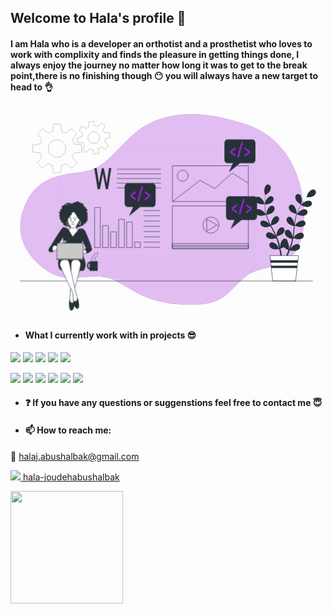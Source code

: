 ## Welcome to Hala's profile :purple_heart:
#### I am Hala who is a developer  an orthotist and  a prosthetist who loves to work with complixity and finds the pleasure in getting things done, I always enjoy the journey no matter how long it was to get to the break point,there is no finishing though :no_mouth: you will always have a new target to head to :ok_hand:

<svg class="animated" id="freepik_stories-low-code-development" xmlns="http://www.w3.org/2000/svg" viewBox="0 0 750 500" version="1.1" xmlns:xlink="http://www.w3.org/1999/xlink" xmlns:svgjs="http://svgjs.com/svgjs"><style>svg#freepik_stories-low-code-development:not(.animated) .animable {opacity: 0;}svg#freepik_stories-low-code-development.animated #freepik--Device--inject-11 {animation: 1s 1 forwards cubic-bezier(.36,-0.01,.5,1.38) slideLeft;animation-delay: 0s;}svg#freepik_stories-low-code-development.animated #freepik--code-3--inject-11 {animation: 1.5s Infinite  linear wind;animation-delay: 0s;}svg#freepik_stories-low-code-development.animated #freepik--code-2--inject-11 {animation: 1.5s Infinite  linear wind;animation-delay: 0s;}svg#freepik_stories-low-code-development.animated #freepik--code-1--inject-11 {animation: 1.5s Infinite  linear wind;animation-delay: 0s;}svg#freepik_stories-low-code-development.animated #freepik--Mug--inject-11 {animation: 1.5s Infinite  linear floating;animation-delay: 0s;}svg#freepik_stories-low-code-development.animated #freepik--Character--inject-11 {animation: 1.5s Infinite  linear floating;animation-delay: 0s;}            @keyframes slideLeft {                0% {                    opacity: 0;                    transform: translateX(-30px);                }                100% {                    opacity: 1;                    transform: translateX(0);                }            }                    @keyframes wind {                0% {                    transform: rotate( 0deg );                }                25% {                    transform: rotate( 1deg );                }                75% {                    transform: rotate( -1deg );                }            }                    @keyframes floating {                0% {                    opacity: 1;                    transform: translateY(0px);                }                50% {                    transform: translateY(-10px);                }                100% {                    opacity: 1;                    transform: translateY(0px);                }            }        </style><g id="freepik--background-simple--inject-11" class="animable" style="transform-origin: 361.476px 241.941px;"><path d="M699.46,265.47s10-178-141-227-227-13-275,33-64,76-119,82-106,16-132,83,7,120,57,153,108-2,154,19,75,56,169,60,97-23,145-65S690.46,405.47,699.46,265.47Z" style="fill: #9B20D4; transform-origin: 361.476px 241.941px;" id="el39zwd0gwzfd" class="animable"></path><g id="elgov2l2sri"><path d="M699.46,265.47s10-178-141-227-227-13-275,33-64,76-119,82-106,16-132,83,7,120,57,153,108-2,154,19,75,56,169,60,97-23,145-65S690.46,405.47,699.46,265.47Z" style="fill: rgb(255, 255, 255); opacity: 0.7; transform-origin: 361.476px 241.941px;" class="animable" id="elby3kbmrjf2e"></path></g></g><g id="freepik--Plant--inject-11" class="animable" style="transform-origin: 654.758px 297.306px;"><path d="M591,228.1c4.07,1.78,14,1.56,14,1.56s-2.14-6.52-2.33-6.92c-2.18-4.57-9.1-12.12-14.72-11.36a6.72,6.72,0,0,0-5.39,8.42C583.52,223.69,587.52,226.59,591,228.1Z" style="fill: rgb(38, 50, 56); transform-origin: 593.659px 220.498px;" id="elqvcuzk2i3p" class="animable"></path><path d="M594.43,257c4.22.61,13.11-2,13.82-2.17a119.48,119.48,0,0,0,5.39,14.92c1.22,2.83,2.54,5.64,3.9,8.44-.81-1.18-1.54-2.24-1.66-2.38-3.32-3.83-12-9.28-17.2-7.07a6.71,6.71,0,0,0-3,9.54c1.93,3.52,6.55,5.25,10.3,5.8s11.42-1.49,13.43-2.06c.53,1.07,1.05,2.14,1.59,3.21,2.58,5.13,5.17,10.23,7.55,15.31.85,1.8,1.61,3.59,2.38,5.38-.72-1.05-1.34-1.93-1.44-2.06-3.32-3.83-12-9.29-17.2-7.07a6.71,6.71,0,0,0-3,9.54c1.93,3.51,6.55,5.25,10.3,5.8s10.68-1.3,13.07-2c.73,1.86,1.47,3.72,2.1,5.55.4,1.27.87,2.46,1.2,3.75s.71,2.53,1,3.77c.59,2.43,1.2,4.93,1.71,7.3.37,1.66.68,3.24,1,4.83-.82-1.79-2.49-5.27-2.67-5.54-2.69-4.29-10.43-11-15.93-9.6a6.71,6.71,0,0,0-4.38,9c1.37,3.77,5.68,6.18,9.3,7.29,4,1.22,12.8.1,13.91,0,.52,2.63,1,5.2,1.44,7.64.94,5.36,1.66,10.17,2.2,14.24h3.72c-.65-4.21-1.5-9.23-2.62-14.86-.52-2.68-1.14-5.53-1.8-8.46a70.94,70.94,0,0,0,7.76-3.65c2.91,3.15,10.35,6.83,11.31,7.3-1,2.49-2,4.9-3,7.16-2.06,4.74-4,8.94-5.74,12.51h4c1.49-3.29,3.12-7,4.82-11.2,1-2.52,2.1-5.24,3.16-8,1.07.22,9.8,2,13.87,1.07,3.69-.83,8.17-2.92,9.82-6.57a6.71,6.71,0,0,0-3.71-9.28c-5.38-1.81-13.59,4.3-16.6,8.38-.17.24-1.81,3.07-2.81,4.87.43-1.15.86-2.26,1.28-3.45.86-2.34,1.65-4.7,2.5-7.23.38-1.24.75-2.5,1.13-3.76s.67-2.61,1-3.93c.73-3.07,1.32-6.22,1.85-9.41,2,.75,9.37,3.3,13.16,3s8.52-1.65,10.7-5a6.72,6.72,0,0,0-2.25-9.74c-5.05-2.6-14.09,2.2-17.68,5.77-.23.23-2.51,3.08-3.74,4.67.3-1.91.61-3.83.85-5.78.7-5.62,1.23-11.34,1.79-17,.17-1.75.36-3.49.54-5.23.73.28,9.36,3.49,13.61,3.19,3.78-.26,8.51-1.65,10.7-5a6.71,6.71,0,0,0-2.26-9.73c-5-2.6-14.08,2.19-17.67,5.77-.27.27-3.56,4.38-4.35,5.47.41-3.84.85-7.65,1.43-11.4a119.84,119.84,0,0,1,3.27-15c.34.13,9.34,3.53,13.69,3.22,3.78-.26,8.51-1.65,10.7-5a6.71,6.71,0,0,0-2.26-9.73c-5-2.6-14.08,2.19-17.67,5.77-.29.28-3.82,4.7-4.4,5.55.08-.28.13-.59.22-.87a86.56,86.56,0,0,1,5.94-14.18c1.29-2.53,2.67-4.87,4.05-7.12,1.62.81,9,4.4,13,4.56,3.78.15,8.64-.71,11.18-3.8a6.72,6.72,0,0,0-1.17-9.93c-4.73-3.14-14.25.63-18.21,3.79-.21.17-2.21,2.16-3.65,3.63.65-1,1.29-2,1.93-3,2.37-3.58,4.76-6.71,6.91-9.46,1.23-1.55,2.37-2.94,3.46-4.22,2,0,10-.28,13.53-1.93s7.34-4.61,8.17-8.52a6.71,6.71,0,0,0-5.61-8.27c-5.65-.61-12.35,7.12-14.41,11.75-.18.4-2.25,7-2.14,7h.12c-1.07,1.21-2.2,2.52-3.41,4-2.21,2.71-4.68,5.8-7.14,9.33A120.11,120.11,0,0,0,687.1,238a88,88,0,0,0-6.32,14.23c0,.06,0,.12,0,.18,0-1.66,0-6.31-.09-6.67-.65-5-4.86-14.35-10.44-15.38a6.71,6.71,0,0,0-7.75,6.31c-.33,4,2.57,8,5.39,10.51,3.18,2.85,12,5.6,12.73,5.82a117.67,117.67,0,0,0-3.74,15.42c-.54,3-1,6.11-1.4,9.2,0-1.44,0-2.73-.08-2.91-.65-5-4.86-14.35-10.44-15.38a6.71,6.71,0,0,0-7.75,6.31c-.33,4,2.57,8,5.39,10.51s10.35,5.06,12.34,5.7c-.14,1.18-.3,2.37-.44,3.55-.68,5.7-1.34,11.39-2.15,16.94-.29,2-.64,3.88-1,5.8,0-1.28,0-2.35-.07-2.51-.65-5-4.86-14.36-10.44-15.39a6.72,6.72,0,0,0-7.75,6.32c-.32,4,2.57,8,5.4,10.51s9.62,4.81,12,5.57c-.41,2-.83,3.92-1.32,5.8-.36,1.27-.62,2.52-1.06,3.78s-.8,2.5-1.2,3.73c-.85,2.35-1.72,4.77-2.61,7-.6,1.58-1.21,3.07-1.82,4.58.31-2,.83-5.77.84-6.1a26,26,0,0,0-3.5-12.68,7.41,7.41,0,0,0-.09-1.49,6.72,6.72,0,0,0-8.21-5.7c-5.49,1.46-9,11.09-9.22,16.15,0,.3.17,3.56.33,5.61-.27-1.19-.53-2.35-.83-3.58-.57-2.42-1.22-4.83-1.9-7.42q-.57-1.84-1.14-3.75c-.35-1.26-.88-2.55-1.32-3.83-1.09-3-2.33-5.92-3.65-8.87,2.12-.51,9.63-2.42,12.65-4.74s6.19-6.07,6.16-10.08a6.71,6.71,0,0,0-7.25-6.87c-5.64.61-10.54,9.6-11.57,14.56-.06.31-.39,3.95-.54,6-.8-1.77-1.6-3.53-2.48-5.29-2.52-5.08-5.23-10.14-7.91-15.2-.82-1.55-1.62-3.11-2.43-4.66.76-.17,9.74-2.26,13.12-4.85,3-2.3,6.18-6.07,6.16-10.08a6.71,6.71,0,0,0-7.26-6.87c-5.64.61-10.54,9.6-11.56,14.56-.08.37-.55,5.62-.61,7-1.77-3.42-3.51-6.85-5.09-10.3a118.9,118.9,0,0,1-5.54-14.3c.35-.08,9.73-2.21,13.19-4.87,3-2.3,6.19-6.07,6.16-10.08a6.7,6.7,0,0,0-7.25-6.87c-5.64.61-10.54,9.6-11.56,14.56-.08.39-.59,6-.61,7.06-.08-.28-.21-.57-.29-.85a86.2,86.2,0,0,1-2.87-15.11c-.32-2.81-.46-5.53-.54-8.17,1.78-.21,9.94-1.3,13.32-3.35s6.82-5.35,7.23-9.34a6.72,6.72,0,0,0-6.45-7.63c-5.68,0-11.53,8.39-13.1,13.21-.08.26-.65,3-1,5,0-1.2-.06-2.43,0-3.57,0-4.29.28-8.22.55-11.7.16-2,.36-3.76.55-5.43,1.65-1.13,8.21-5.76,10.23-9.07s3.58-7.9,2.11-11.62a6.72,6.72,0,0,0-9.25-3.8c-5,2.6-6.36,12.75-5.53,17.75.07.43,2,7.06,2.06,7l.1-.07c-.22,1.6-.44,3.32-.64,5.2-.35,3.48-.7,7.42-.8,11.73a116.26,116.26,0,0,0,.33,13.91A87.4,87.4,0,0,0,608,254c0,.06,0,.12,0,.18-.89-1.41-3.52-5.24-3.75-5.52-3.32-3.83-12-9.29-17.2-7.07a6.72,6.72,0,0,0-3,9.54C586.06,254.68,590.68,256.41,594.43,257Z" style="fill: rgb(38, 50, 56); transform-origin: 655.156px 270.406px;" id="elqgwz72gb69f" class="animable"></path><path d="M691.74,230.29c.09.06,1.82-6.62,1.88-7,.69-5-.91-15.13-6-17.6a6.71,6.71,0,0,0-9.13,4.05c-1.37,3.77.36,8.38,2.42,11.56C683.31,225,691.74,230.29,691.74,230.29Z" style="fill: rgb(38, 50, 56); transform-origin: 685.886px 217.696px;" id="els75gmv8ik5a" class="animable"></path><polygon points="678.84 412.16 624.39 412.16 617.59 351.69 685.65 351.69 678.84 412.16" style="fill: rgb(255, 255, 255); stroke: rgb(38, 50, 56); stroke-linecap: round; stroke-linejoin: round; transform-origin: 651.62px 381.925px;" id="elj24lx7zaucq" class="animable"></polygon><polygon points="618.84 362.76 619.5 368.62 683.74 368.62 684.4 362.76 618.84 362.76" style="fill: rgb(38, 50, 56); transform-origin: 651.62px 365.69px;" id="el9tle9mhurc7" class="animable"></polygon><polygon points="682.29 381.51 682.95 375.65 620.29 375.65 620.95 381.51 682.29 381.51" style="fill: rgb(38, 50, 56); transform-origin: 651.62px 378.58px;" id="el0n026e4l2v1" class="animable"></polygon></g><g id="freepik--Gears--inject-11" class="animable" style="transform-origin: 145.26px 93.065px;"><g id="eluzb5ehtj1si"><g style="opacity: 0.3; transform-origin: 145.26px 93.065px;" class="animable" id="eluawwawknf39"><path d="M168.89,105.48V88l-17.45-1.94a41.48,41.48,0,0,0-4.27-10.4l11-13.77L145.83,49.56l-13.71,11a41.85,41.85,0,0,0-10.37-4.35l-1.94-17.52H102.34L100.4,56.1A41.88,41.88,0,0,0,90,60.38l-13.77-11L63.88,61.71l11,13.72a41.23,41.23,0,0,0-4.34,10.36L53,87.74v17.47l17.45,1.94a41.41,41.41,0,0,0,4.27,10.39l-11,13.78L76,143.67l13.71-11A41.83,41.83,0,0,0,100.12,137l1.94,17.52h17.47l1.94-17.44a41.51,41.51,0,0,0,10.4-4.28l13.77,11L158,131.51,147,117.8a41.45,41.45,0,0,0,4.34-10.37Zm-57.95,12a20.85,20.85,0,1,1,20.84-20.85A20.85,20.85,0,0,1,110.94,117.46Z" style="fill: none; stroke: rgb(0, 0, 0); stroke-miterlimit: 10; transform-origin: 110.945px 96.605px;" id="elpm6z304lqx8" class="animable"></path><path d="M237.52,70.42l-1.93-11.56-11.77.65a27.89,27.89,0,0,0-4-6.41l5.77-10.34L216.06,36l-7.86,8.78A27.93,27.93,0,0,0,200.85,43l-3.23-11.39-11.56,1.94.65,11.76a27.89,27.89,0,0,0-6.41,4L170,43.54l-6.81,9.54L171.93,61a27.86,27.86,0,0,0-1.72,7.34l-11.39,3.23,1.94,11.56,11.76-.64a27.83,27.83,0,0,0,4,6.4l-5.76,10.34,9.54,6.81,7.87-8.78a28.27,28.27,0,0,0,7.34,1.73l3.23,11.38,11.56-1.93-.64-11.77a27.83,27.83,0,0,0,6.4-4l10.34,5.77,6.81-9.55L224.41,81a28.37,28.37,0,0,0,1.73-7.34Zm-37,14.35A14,14,0,1,1,212,68.66,14,14,0,0,1,200.48,84.77Z" style="fill: none; stroke: rgb(0, 0, 0); stroke-miterlimit: 10; transform-origin: 198.17px 70.99px;" id="elbtzu4z9oe8b" class="animable"></path></g></g></g><g id="freepik--Device--inject-11" class="animable animator-active" style="transform-origin: 381.88px 246.455px;"><path d="M155.51,80.75H610.18A10.46,10.46,0,0,1,620.63,91.2V389.44a0,0,0,0,1,0,0H145a0,0,0,0,1,0,0V91.2A10.46,10.46,0,0,1,155.51,80.75Z" style="fill: #9B20D4; stroke: rgb(38, 50, 56); stroke-linecap: round; stroke-linejoin: round; transform-origin: 382.815px 235.095px;" id="el06o8by4co5rr" class="animable"></path><rect x="220.51" y="374.58" width="326.85" height="16.1" style="fill: rgb(38, 50, 56); stroke: rgb(38, 50, 56); stroke-linecap: round; stroke-linejoin: round; transform-origin: 383.935px 382.63px;" id="elp2a9vkgfs1j" class="animable"></rect><rect x="220.51" y="382.33" width="326.85" height="8.35" style="fill: rgb(255, 255, 255); stroke: rgb(38, 50, 56); stroke-linecap: round; stroke-linejoin: round; transform-origin: 383.935px 386.505px;" id="elu9prqvxn4t8" class="animable"></rect><path d="M106.59,400.23s5.37,6.56,21.47,11.93H639.8s11.93-3,17.3-11.34Z" style="fill: rgb(38, 50, 56); stroke: rgb(38, 50, 56); stroke-linecap: round; stroke-linejoin: round; transform-origin: 381.845px 406.195px;" id="elwb9199sanc" class="animable"></path><rect x="105.5" y="388.48" width="552.76" height="12.54" rx="1.89" style="fill: #9B20D4; stroke: rgb(38, 50, 56); stroke-linecap: round; stroke-linejoin: round; transform-origin: 381.88px 394.75px;" id="eldurhpwigqlu" class="animable"></rect><circle cx="382.74" cy="90.08" r="4.17" style="fill: rgb(38, 50, 56); transform-origin: 382.74px 90.08px;" id="el7f9ptdx0649" class="animable"></circle><rect x="164.34" y="104.86" width="437" height="246.96" style="fill: rgb(255, 255, 255); stroke: rgb(38, 50, 56); stroke-linecap: round; stroke-linejoin: round; transform-origin: 382.84px 228.34px;" id="el9krfyob1bue" class="animable"></rect><rect x="164.34" y="104.86" width="437" height="14.95" style="fill: rgb(201, 201, 201); stroke: rgb(38, 50, 56); stroke-linecap: round; stroke-linejoin: round; transform-origin: 382.84px 112.335px;" id="elsgac6b9yk6e" class="animable"></rect></g><g id="freepik--Table--inject-11" class="animable" style="transform-origin: 371.27px 412.16px;"><line x1="23.22" y1="412.16" x2="719.32" y2="412.16" style="fill: none; stroke: rgb(38, 50, 56); stroke-linecap: round; stroke-linejoin: round; transform-origin: 371.27px 412.16px;" id="elin1kahyybyb" class="animable"></line></g><g id="freepik--Video--inject-11" class="animable" style="transform-origin: 476.105px 284.23px;"><rect x="385.86" y="233.24" width="180.49" height="101.98" style="fill: none; stroke: rgb(38, 50, 56); stroke-linecap: round; stroke-linejoin: round; transform-origin: 476.105px 284.23px;" id="eltzewbxuq0f" class="animable"></rect><rect x="385.86" y="322.96" width="180.49" height="12.26" style="fill: none; stroke: rgb(38, 50, 56); stroke-linecap: round; stroke-linejoin: round; transform-origin: 476.105px 329.09px;" id="elaukxy31792" class="animable"></rect><rect x="385.86" y="327.45" width="180.49" height="3.28" style="fill: none; stroke: rgb(38, 50, 56); stroke-linecap: round; stroke-linejoin: round; transform-origin: 476.105px 329.09px;" id="elmrqd9rw30r" class="animable"></rect><circle cx="477.07" cy="278.97" r="19.08" style="fill: none; stroke: rgb(38, 50, 56); stroke-linecap: round; stroke-linejoin: round; transform-origin: 477.07px 278.97px;" id="el8sm8rulavnq" class="animable"></circle><polygon points="491.73 279.05 467.18 264.88 467.18 293.23 491.73 279.05" style="fill: none; stroke: rgb(38, 50, 56); stroke-linecap: round; stroke-linejoin: round; transform-origin: 479.455px 279.055px;" id="elin7qk09susl" class="animable"></polygon></g><g id="freepik--Picture--inject-11" class="animable" style="transform-origin: 476.175px 180.34px;"><rect x="386.16" y="137.74" width="180.03" height="85.2" style="fill: none; stroke: rgb(38, 50, 56); stroke-linecap: round; stroke-linejoin: round; transform-origin: 476.175px 180.34px;" id="el928d9bixyl" class="animable"></rect><polyline points="386.16 222.94 451.14 172.27 486.31 191.94 528.04 154.98 566.19 179.42" style="fill: none; stroke: rgb(38, 50, 56); stroke-linecap: round; stroke-linejoin: round; transform-origin: 476.175px 188.96px;" id="elkr0esnqog4p" class="animable"></polyline><circle cx="410.01" cy="161.54" r="13.11" style="fill: none; stroke: rgb(38, 50, 56); stroke-linecap: round; stroke-linejoin: round; transform-origin: 410.01px 161.54px;" id="el9jex3a972b" class="animable"></circle></g><g id="freepik--Chart--inject-11" class="animable" style="transform-origin: 277.97px 284.935px;"><rect x="200.77" y="237.24" width="13.11" height="95.38" style="fill: none; stroke: rgb(38, 50, 56); stroke-linecap: round; stroke-linejoin: round; transform-origin: 207.325px 284.93px;" id="eltsad72qhoom" class="animable"></rect><rect x="219.85" y="280.17" width="13.11" height="52.46" style="fill: none; stroke: rgb(38, 50, 56); stroke-linecap: round; stroke-linejoin: round; transform-origin: 226.405px 306.4px;" id="elflggwb8bkh" class="animable"></rect><rect x="238.92" y="295.07" width="13.11" height="37.56" style="fill: none; stroke: rgb(38, 50, 56); stroke-linecap: round; stroke-linejoin: round; transform-origin: 245.475px 313.85px;" id="elkz5c1wfvegs" class="animable"></rect><rect x="258" y="265.26" width="13.11" height="67.36" style="fill: none; stroke: rgb(38, 50, 56); stroke-linecap: round; stroke-linejoin: round; transform-origin: 264.555px 298.94px;" id="elrl7vnzfl4pr" class="animable"></rect><rect x="277.07" y="271.82" width="13.11" height="60.8" style="fill: none; stroke: rgb(38, 50, 56); stroke-linecap: round; stroke-linejoin: round; transform-origin: 283.625px 302.22px;" id="el2kkek5w2uqg" class="animable"></rect><rect x="296.15" y="319.51" width="13.11" height="13.11" style="fill: none; stroke: rgb(38, 50, 56); stroke-linecap: round; stroke-linejoin: round; transform-origin: 302.705px 326.065px;" id="elif26haoihmf" class="animable"></rect><line x1="317.61" y1="244.4" x2="355.17" y2="244.4" style="fill: none; stroke: rgb(38, 50, 56); stroke-linecap: round; stroke-linejoin: round; transform-origin: 336.39px 244.4px;" id="elqxcsrsbct1" class="animable"></line><line x1="317.61" y1="256.92" x2="355.17" y2="256.92" style="fill: none; stroke: rgb(38, 50, 56); stroke-linecap: round; stroke-linejoin: round; transform-origin: 336.39px 256.92px;" id="ely0psrgk931n" class="animable"></line><line x1="317.61" y1="269.43" x2="355.17" y2="269.43" style="fill: none; stroke: rgb(38, 50, 56); stroke-linecap: round; stroke-linejoin: round; transform-origin: 336.39px 269.43px;" id="el8tznawp4n29" class="animable"></line><line x1="317.61" y1="281.95" x2="355.17" y2="281.95" style="fill: none; stroke: rgb(38, 50, 56); stroke-linecap: round; stroke-linejoin: round; transform-origin: 336.39px 281.95px;" id="elkoxqrnbz64m" class="animable"></line><line x1="317.61" y1="294.47" x2="355.17" y2="294.47" style="fill: none; stroke: rgb(38, 50, 56); stroke-linecap: round; stroke-linejoin: round; transform-origin: 336.39px 294.47px;" id="elkebqmsb4org" class="animable"></line><line x1="317.61" y1="306.99" x2="355.17" y2="306.99" style="fill: none; stroke: rgb(38, 50, 56); stroke-linecap: round; stroke-linejoin: round; transform-origin: 336.39px 306.99px;" id="elti2tu3e76v" class="animable"></line><line x1="317.61" y1="319.51" x2="355.17" y2="319.51" style="fill: none; stroke: rgb(38, 50, 56); stroke-linecap: round; stroke-linejoin: round; transform-origin: 336.39px 319.51px;" id="eln3coe1boqb" class="animable"></line><line x1="317.61" y1="332.03" x2="355.17" y2="332.03" style="fill: none; stroke: rgb(38, 50, 56); stroke-linecap: round; stroke-linejoin: round; transform-origin: 336.39px 332.03px;" id="elbe7stwzu5fi" class="animable"></line></g><g id="freepik--Text--inject-11" class="animable" style="transform-origin: 278.575px 168.575px;"><path d="M207.51,193.68l-8.18-50.21h5.82l5.4,36.08,6.75-35.89h5l6.82,36.08,5.27-36.27h5.7L232,193.68h-5.08l-7-37.19-7.07,37.19Z" style="fill: rgb(38, 50, 56); transform-origin: 219.71px 168.575px;" id="elm7mub5mudck" class="animable"></path><line x1="253.82" y1="146.08" x2="357.82" y2="146.08" style="fill: none; stroke: rgb(38, 50, 56); stroke-linecap: round; stroke-linejoin: round; transform-origin: 305.82px 146.08px;" id="elmmv673b1q3" class="animable"></line><line x1="253.82" y1="157.11" x2="357.82" y2="157.11" style="fill: none; stroke: rgb(38, 50, 56); stroke-linecap: round; stroke-linejoin: round; transform-origin: 305.82px 157.11px;" id="elox857kzs7g" class="animable"></line><line x1="253.82" y1="168.14" x2="357.82" y2="168.14" style="fill: none; stroke: rgb(38, 50, 56); stroke-linecap: round; stroke-linejoin: round; transform-origin: 305.82px 168.14px;" id="elqu9nyiom7zl" class="animable"></line><line x1="253.82" y1="179.17" x2="357.82" y2="179.17" style="fill: none; stroke: rgb(38, 50, 56); stroke-linecap: round; stroke-linejoin: round; transform-origin: 305.82px 179.17px;" id="eltxkq3e65mgn" class="animable"></line><line x1="253.82" y1="190.2" x2="357.82" y2="190.2" style="fill: none; stroke: rgb(38, 50, 56); stroke-linecap: round; stroke-linejoin: round; transform-origin: 305.82px 190.2px;" id="eliu36d9c2k0i" class="animable"></line></g><g id="freepik--code-3--inject-11" class="animable" style="transform-origin: 550.095px 249.16px;"><path d="M580.32,211H519.88c-3.38,0-6.15,3.4-6.15,7.56V258.9c0,4.15,2.77,7.55,6.15,7.55h14.48l-9.47,20.87,25.25-20.87h30.18c3.38,0,6.14-3.4,6.14-7.55V218.57C586.46,214.41,583.7,211,580.32,211Z" style="fill: rgb(38, 50, 56); stroke: rgb(38, 50, 56); stroke-linecap: round; stroke-linejoin: round; transform-origin: 550.095px 249.16px;" id="elgqkhf6yqi98" class="animable"></path><path d="M539.62,251.52l-12.71-9v-4.76l12.71-9.07v4.81l-9.11,6.62,9.11,6.62Z" style="fill: #9B20D4; transform-origin: 533.265px 240.105px;" id="el2a1g3ijsgc" class="animable"></path><path d="M543.49,253.12l9.69-36h4.13l-9.73,36Z" style="fill: #9B20D4; transform-origin: 550.4px 235.12px;" id="elqc4bgs2zy2f" class="animable"></path><path d="M561.18,251.52v-4.76l9.16-6.66-9.16-6.58v-4.81l12.76,9v4.76Z" style="fill: #9B20D4; transform-origin: 567.56px 240.115px;" id="elc423soxgrnm" class="animable"></path></g><g id="freepik--code-2--inject-11" class="animable" style="transform-origin: 546.215px 114px;"><path d="M576.38,75.85H516c-3.38,0-6.15,3.4-6.15,7.55v40.33c0,4.16,2.77,7.56,6.15,7.56h14.47L521,152.15l25.26-20.86h30.17c3.38,0,6.15-3.4,6.15-7.56V83.4C582.53,79.25,579.76,75.85,576.38,75.85Z" style="fill: rgb(38, 50, 56); stroke: rgb(38, 50, 56); stroke-linecap: round; stroke-linejoin: round; transform-origin: 546.215px 114px;" id="elxnq4tdfoqsp" class="animable"></path><path d="M535.69,116.35l-12.72-9v-4.75l12.72-9.07v4.8L526.58,105l9.11,6.63Z" style="fill: #9B20D4; transform-origin: 529.33px 104.94px;" id="elc3tofzebn77" class="animable"></path><path d="M539.56,118l9.69-36h4.13l-9.73,36Z" style="fill: #9B20D4; transform-origin: 546.47px 100px;" id="elmco28k1ot2a" class="animable"></path><path d="M557.25,116.35V111.6l9.16-6.67-9.16-6.58v-4.8l12.76,9v4.76Z" style="fill: #9B20D4; transform-origin: 563.63px 104.95px;" id="el5g8a0r5he53" class="animable"></path></g><g id="freepik--code-1--inject-11" class="animable" style="transform-origin: 308.665px 218.16px;"><path d="M338.89,180H278.45c-3.38,0-6.15,3.4-6.15,7.55V227.9c0,4.16,2.77,7.56,6.15,7.56h14.48l-9.47,20.86,25.25-20.86h30.18c3.38,0,6.14-3.4,6.14-7.56V187.57C345,183.42,342.27,180,338.89,180Z" style="fill: rgb(38, 50, 56); stroke: rgb(38, 50, 56); stroke-linecap: round; stroke-linejoin: round; transform-origin: 308.665px 218.16px;" id="el9yauqlawvcn" class="animable"></path><path d="M298.19,220.52l-12.71-9v-4.75l12.71-9.07v4.8l-9.11,6.62,9.11,6.63Z" style="fill: #9B20D4; transform-origin: 291.835px 209.11px;" id="eltkumgmgbd1o" class="animable"></path><path d="M302.06,222.12l9.69-36h4.14l-9.74,36Z" style="fill: #9B20D4; transform-origin: 308.975px 204.12px;" id="elwip7xpvtgfk" class="animable"></path><path d="M319.75,220.52v-4.75l9.16-6.67-9.16-6.58v-4.8l12.76,9v4.76Z" style="fill: #9B20D4; transform-origin: 326.13px 209.12px;" id="el7ygebx2jh2d" class="animable"></path></g><g id="freepik--Mug--inject-11" class="animable" style="transform-origin: 194.965px 365.77px;"><path d="M189.94,385.08h-.14c-.58-.05-5.7-.61-6.83-4-.87-2.63-.89-10,1.15-12.33,1.87-2.13,4.75-1.1,6-.26a1.5,1.5,0,0,1-1.66,2.5s-1.51-.93-2.09-.27c-1,1.12-1.33,7.1-.56,9.41.37,1.1,2.76,1.82,4.26,2a1.5,1.5,0,0,1-.14,3Z" style="fill: rgb(38, 50, 56); transform-origin: 186.957px 376.31px;" id="elh5ygexqxiwv" class="animable"></path><rect x="189.09" y="366.05" width="18" height="22.11" style="fill: rgb(38, 50, 56); stroke: rgb(38, 50, 56); stroke-linecap: round; stroke-linejoin: round; transform-origin: 198.09px 377.105px;" id="eltummxlg20jd" class="animable"></rect><path d="M193.54,363a9.38,9.38,0,0,1,1.07-7.05c2.13-3.42,6.4-4.06,6.19-10" style="fill: none; stroke: rgb(38, 50, 56); stroke-linecap: round; stroke-linejoin: round; transform-origin: 197.04px 354.475px;" id="el15fdvvsm306" class="animable"></path><path d="M204.65,353.81a32.6,32.6,0,0,1-2.78,4.05,8.24,8.24,0,0,0-1.5,5.13" style="fill: none; stroke: rgb(38, 50, 56); stroke-linecap: round; stroke-linejoin: round; transform-origin: 202.506px 358.4px;" id="elygxebxur8pm" class="animable"></path><path d="M206.57,350a13.58,13.58,0,0,0,.85-6.62" style="fill: none; stroke: rgb(38, 50, 56); stroke-linecap: round; stroke-linejoin: round; transform-origin: 207.044px 346.69px;" id="elk10ufi34z6j" class="animable"></path></g><g id="freepik--Character--inject-11" class="animable" style="transform-origin: 142.423px 353.43px;"><path d="M145.72,230.88s-.88-3.83-3.13-3.56-1.53,1-3.67.44-2.57-2.38-3.62-.8.93,2.58-1,2.39-2.65-1.34-3.39-.63a5.52,5.52,0,0,0-1.08,1.37l-.31.87a2,2,0,0,1,3-.78c2,1.21,3.49,1.45,3.78.38s2.78-1,2.85-.35a3.2,3.2,0,0,0,.79,1.36s-5.54.46-7.17.65-2.83-1.11-5.18,0-4.3,2.17-5.17,3.52,1.19,3,.9,4-4.48,2.41-4.3,3.83,2.06,1.62.14,2.89-3.61,2.71-3.06,3.89,2,2.45,1.69,3.73-2.46,3.61-1.29,4.71,1.88.19,1.67,1.87-1.25,5.12,0,5.59,2.83,1.11,2.82,2.77-.27,2.93.88,3.83,3.82.78,4.11,3.23.6,3.24,1.7,3.73,2.81-.75,3.66,1.22,3.34,1.88,4.51,1.32,2.1-1.49,3.19.65,2.36,2.41,3.94,1.81,3.91-.27,4.87.86,3.21.86,4.34-.11,1.93-2.92,2.94-1.39,3.46,2.9,4.33,1.55,1.44-3.48,2.82-2.41a2.9,2.9,0,0,0,4.06-.69,4.28,4.28,0,0,1,3.88-2.13c1.69.22,3.75.17,3.71-1.89s-.21-3.5,1.47-3.29,4.23.74,4.19-1.33-.19-3.29,1-3.44,3.09-1.82,2.74-3-1.28-5.44-.66-5.51,1.43-1.83.57-3.8-1-3.6-.46-3.88,1.13-2.62-.29-4.11-2-2.66-.85-3.63a2.73,2.73,0,0,0-.08-4.13c-1.4-1.28-2.14-2.23-2.26-3.25s-2.87-3.18-3.76-3.69a5.32,5.32,0,0,1-2.15-4.09c-.27-2.25-.7-2.4-4.57-3.59a18.43,18.43,0,0,1-6.39-3.17c-1.58-1.05-5.46-.59-7,.43S148,225.84,145.72,230.88Z" style="fill: rgb(38, 50, 56); stroke: rgb(38, 50, 56); stroke-linecap: round; stroke-linejoin: round; transform-origin: 149.804px 255.251px;" id="elt8zcpqdamz" class="animable"></path><path d="M104.49,335.5c6.61-5.12,20.59-28.33,20.59-28.33s1.68,11.85,3.64,17.51,4.63,9.37,4,15.87c0,0-.06-1-.06-1l35.85,1.05c-1.1-2-1.8-2.34-2-3.21-.59-3.05,2.54-9.82,2.58-12.91s2.38-9,2.38-9,10.34,22.91,12.71,24.84,9,3,8.63-4.18-12.45-34.95-14.57-39.78-4.78-8.18-9.9-7.69-6.31,1.38-9.8,1.57-1.95-16.57-1.95-16.57a12.77,12.77,0,0,1-12.67,1.94s.9,8.8-.59,11.56-2.27,3.63-5.84,2.39-9.16-5.47-12.57-3.84-27.36,41.48-29.23,44.88c-1.24,2.25-4.58,8-3.58,9.55Z" style="fill: rgb(255, 255, 255); stroke: rgb(38, 50, 56); stroke-linecap: round; stroke-linejoin: round; transform-origin: 142.375px 307.71px;" id="elp3e3i4rd5er" class="animable"></path><path d="M132.68,340.55c0-.34.06-.66.07-1h-.13S132.68,340.57,132.68,340.55Z" style="fill: #9B20D4; stroke: rgb(38, 50, 56); stroke-linecap: round; stroke-linejoin: round; transform-origin: 132.685px 340.05px;" id="eleptp2rb6tti" class="animable"></path><path d="M124.92,285.75c-3.41,1.63-27.36,41.48-29.23,44.88-1.24,2.25-4.58,8-3.58,9.55l12.38-4.68c6.61-5.12,20.59-28.33,20.59-28.33s1.68,11.85,3.64,17.51c1.86,5.36,4.35,9,4,14.89l35.72,1.05c-1.1-2-1.8-2.34-2-3.21-.59-3.05,2.54-9.82,2.58-12.91s2.38-9,2.38-9,10.34,22.91,12.71,24.84,9,3,8.63-4.18-12.45-34.95-14.57-39.78-4.78-8.18-9.9-7.69a40.47,40.47,0,0,0-5.44.88l-14.84,18.07-10.57-18.06C133.92,288.34,128.33,284.12,124.92,285.75Z" style="fill: rgb(38, 50, 56); stroke: rgb(38, 50, 56); stroke-linecap: round; stroke-linejoin: round; transform-origin: 142.34px 313.576px;" id="elkjkyq44914" class="animable"></path><path d="M133.08,337.79s-18.91,16.35-19.34,31.74c-.15,5.34.87,17.27,10,18.53s49.57,0,49.57,0,3.15-.95,5-11.63-11.94-38-11.94-38Z" style="fill: rgb(38, 50, 56); stroke: rgb(38, 50, 56); stroke-linecap: round; stroke-linejoin: round; transform-origin: 146.104px 363.205px;" id="el8h95cqv3qwq" class="animable"></path><path d="M147,344.3s-3.45,4.28-4,4.49-1.15,1.88-2.3,4.38-.83,2.72.53,2.09,2.71-3.44,2.71-3.44l2.61-1.67S149.16,343.57,147,344.3Z" style="fill: rgb(255, 255, 255); stroke: rgb(38, 50, 56); stroke-linecap: round; stroke-linejoin: round; transform-origin: 143.926px 349.901px;" id="elmkkikg83zjo" class="animable"></path><path d="M182.38,332.83s-3.23,4.37-10.74,7.71-14.8,2.34-18.91,2.53-4.73-.74-6.48,2.55-.19,12.32.66,12.9,1-3.59,1-3.59.75,4,1.95,4.08,1.58-3.41,1.58-3.41,1.06,2.46,2,2.13.77-3,.77-3,1.18,1.55,1.76.7-.81-6-.81-6,5.32.87,7.27.21a6.5,6.5,0,0,0,3-2.2,122.06,122.06,0,0,0,15.57-.92c5.89-1,14.05-7.09,12.16-10.88S185,331,185,331" style="fill: rgb(255, 255, 255); stroke: rgb(38, 50, 56); stroke-linecap: round; stroke-linejoin: round; transform-origin: 169.446px 345.006px;" id="eltasfh4si8os" class="animable"></path><path d="M154.19,354.78s-1.93-5.56-1.17-7.78" style="fill: none; stroke: rgb(38, 50, 56); stroke-linecap: round; stroke-linejoin: round; transform-origin: 153.516px 350.89px;" id="el04chuay5u7cn" class="animable"></path><path d="M151.39,355.6s-1.31-5.38-1-8.68" style="fill: none; stroke: rgb(38, 50, 56); stroke-linecap: round; stroke-linejoin: round; transform-origin: 150.866px 351.26px;" id="elfoikx2dlw6e" class="animable"></path><path d="M147.86,354.93s-1-5.88-.32-7.19" style="fill: none; stroke: rgb(38, 50, 56); stroke-linecap: round; stroke-linejoin: round; transform-origin: 147.582px 351.335px;" id="elpjgzzmgzd38" class="animable"></path><path d="M182.38,332.83a23.75,23.75,0,0,1-5.49,4.82c2,1.51,4.08,4.15,4.78,8.77,5.81-1.3,13.28-7.1,11.46-10.74S185,331,185,331" style="fill: rgb(38, 50, 56); stroke: rgb(38, 50, 56); stroke-linecap: round; stroke-linejoin: round; transform-origin: 185.149px 338.71px;" id="el83gfeohdyzj" class="animable"></path><path d="M123.36,320.58a24.91,24.91,0,0,0,4.33-1.5c2.23-1,3.77-3.26,4.45-2.4s.19,2.42-1.1,3.52a37.48,37.48,0,0,1-5.06,3S121.92,322.4,123.36,320.58Z" style="fill: rgb(255, 255, 255); stroke: rgb(38, 50, 56); stroke-linecap: round; stroke-linejoin: round; transform-origin: 127.749px 319.844px;" id="elgqqv8wssg1t" class="animable"></path><path d="M114,329.38s5.1-13.53,7.42-13.57,13.32,1.91,12.8,3-1.84,1.43-3.16,1.38a54.27,54.27,0,0,1-6.24-1.43l-1.44,1.81s5.08,1.46,5.86,1.83,3.79,3.34,3,4.52-1.08.64-1.08.64a3.09,3.09,0,0,1,0,2.1c-.45.94-.92.72-.92.72h0a1.57,1.57,0,0,1-2.14,1.32c-1.14-.44-1.16-2.61-2.56-2.43-1.59.19-1.85-.09-1.85-.09a49.7,49.7,0,0,1-4.81,4.06,8.71,8.71,0,0,1-4.48,1.33s-9.36,7.89-17.29,8.88c-8.83,1.1-5.83-8.4-1.41-12.83S114,329.38,114,329.38Z" style="fill: rgb(255, 255, 255); stroke: rgb(38, 50, 56); stroke-linecap: round; stroke-linejoin: round; transform-origin: 112.828px 329.674px;" id="elpe507v0nyjn" class="animable"></path><path d="M131.18,327.57s-1.68-2.77-2.78-3.29a27.89,27.89,0,0,0-4.68-1.06" style="fill: none; stroke: rgb(38, 50, 56); stroke-linecap: round; stroke-linejoin: round; transform-origin: 127.45px 325.395px;" id="elyxp424l49hn" class="animable"></path><path d="M130.23,330.39s-2.59-3.79-3.4-3.84-3.46-.48-3.46-.48" style="fill: none; stroke: rgb(38, 50, 56); stroke-linecap: round; stroke-linejoin: round; transform-origin: 126.8px 328.23px;" id="el9zsjbtqznmm" class="animable"></path><path d="M99.25,335.65a13.56,13.56,0,0,1,3.84-7.35c-3,.12-5.81.72-7.4,2.33-4.42,4.43-7.42,13.93,1.41,12.83a21,21,0,0,0,5.29-1.5C100.63,340.51,98.94,338.37,99.25,335.65Z" style="fill: rgb(38, 50, 56); stroke: rgb(38, 50, 56); stroke-linecap: round; stroke-linejoin: round; transform-origin: 97.2493px 335.924px;" id="elt6ogp2i5rr" class="animable"></path><path d="M166.6,273.38c.69,3,.17,5.67-1.15,6s-3-1.89-3.65-4.89-.17-5.67,1.16-6S165.91,270.38,166.6,273.38Z" style="fill: none; stroke: rgb(255, 255, 255); stroke-linecap: round; stroke-linejoin: round; transform-origin: 164.209px 273.935px;" id="el7e70ngire3c" class="animable"></path><path d="M139.24,275.29c0,2.9-1.1,5.24-2.4,5.23s-2.31-2.38-2.28-5.28S135.66,270,137,270,139.27,272.39,139.24,275.29Z" style="fill: none; stroke: rgb(255, 255, 255); stroke-linecap: round; stroke-linejoin: round; transform-origin: 136.9px 275.26px;" id="elc9qcmkd0phl" class="animable"></path><path d="M148.47,248.79s-3,.71-3,3,.31,3.08-1.45,3.79-2.7,1.29-2.43,2.92,1,2.12-1.24,2.5-2.07-1.11-2.54,1.05-.56,2.81-1.38,2.95.19,7.27,2.16,11.52,6.58,10.57,9.35,10.94,6.33-3,8.81-5.87c2.23-2.59,5.53-10.52,5.53-10.52l.71-.75s1.25,0,1.58-1.73c0,0-.24-2.67-1.59-3.27a6.67,6.67,0,0,1-2.85-3.28c-.1-.61.57-1.55-.34-2s-2.44-.85-2.88-2.23,1.07-3.52-.72-4.26-2.74-.16-3-1.58.54-3-.82-3.62S148.47,248.79,148.47,248.79Z" style="fill: rgb(255, 255, 255); stroke: rgb(38, 50, 56); stroke-linecap: round; stroke-linejoin: round; transform-origin: 150.357px 267.822px;" id="elgfambwnf8gn" class="animable"></path><path d="M144.5,267.59c.21,1.26,0,2.36-.56,2.45s-1.12-.87-1.33-2.13,0-2.37.56-2.45S144.28,266.32,144.5,267.59Z" style="fill: rgb(38, 50, 56); transform-origin: 143.555px 267.751px;" id="ela3hbl7fdmo7" class="animable"></path><path d="M153.79,267.72c0,1.28-.45,2.32-1,2.31s-.95-1-.93-2.33.45-2.32,1-2.32S153.81,266.43,153.79,267.72Z" style="fill: rgb(38, 50, 56); transform-origin: 152.825px 267.705px;" id="el174jhgtx313" class="animable"></path><path d="M145,277.34s2,2.64,7.64,0" style="fill: none; stroke: rgb(38, 50, 56); stroke-linecap: round; stroke-linejoin: round; transform-origin: 148.82px 277.927px;" id="eljgow6acu9uh" class="animable"></path><path d="M139.21,264.18s2.83-3,6.2-1" style="fill: none; stroke: rgb(38, 50, 56); stroke-linecap: round; stroke-linejoin: round; transform-origin: 142.31px 263.336px;" id="eltjasx372oo8" class="animable"></path><path d="M149.81,263s3.73-2.57,7.78,1.74" style="fill: none; stroke: rgb(38, 50, 56); stroke-linecap: round; stroke-linejoin: round; transform-origin: 153.7px 263.49px;" id="elr9gwyneidxc" class="animable"></path><path d="M146.08,271.05a3.8,3.8,0,0,0-.28,1.43,2.32,2.32,0,0,0,2.55,1.81,2.13,2.13,0,0,0,1.73-3.05" style="fill: none; stroke: rgb(38, 50, 56); stroke-linecap: round; stroke-linejoin: round; transform-origin: 148.046px 272.679px;" id="elyo129c3rgtm" class="animable"></path><path d="M153.15,361.6a9.77,9.77,0,0,0-4.35,1.79c-5.86,4.29-4.35,14-4.55,20.38q-.37,12.11-.78,24.19c-.39,11.86-.57,23.75-1.33,35.59-.58,9.08-3.14,23.22-1.19,32.88s7,7.53,9.73-1.38-1-26.26-1.34-30.18c-.26-3.06,13.77-49.34,17.54-70.3C168.27,366.82,160.24,360.51,153.15,361.6Z" style="fill: rgb(255, 255, 255); stroke: rgb(38, 50, 56); stroke-linecap: round; stroke-linejoin: round; transform-origin: 153.634px 422.121px;" id="elxr5izabhmof" class="animable"></path><path d="M146,465.31c-2.58-.59-4.28-3.77-5.34-6.76-.54,6.27-.79,12.71.25,17.88,2,9.65,7,7.53,9.73-1.38,1-3.36,1.13-7.92.85-12.51C150.17,464.39,148.34,465.83,146,465.31Z" style="fill: rgb(38, 50, 56); stroke: rgb(38, 50, 56); stroke-linecap: round; stroke-linejoin: round; transform-origin: 145.906px 470.656px;" id="el1sed53vfujh" class="animable"></path><path d="M129.43,360.88a9.79,9.79,0,0,1,4.6.95c6.54,3.14,6.85,12.93,8.23,19.2q2.61,11.82,5.23,23.63c2.57,11.58,4.94,23.24,7.88,34.73,2.25,8.81,7.37,22.24,7.23,32.09s-5.51,8.7-9.82.44-3.83-26-4.24-29.91c-.32-3-22.65-45.95-30.22-65.85C115.52,368.8,122.26,361.12,129.43,360.88Z" style="fill: rgb(255, 255, 255); stroke: rgb(38, 50, 56); stroke-linecap: round; stroke-linejoin: round; transform-origin: 140.137px 419.683px;" id="elbue0eabngyi" class="animable"></path><path d="M155.55,461.5c2.43-1.06,3.51-4.5,4-7.63,1.69,6.06,3.12,12.35,3,17.61-.13,9.85-5.51,8.7-9.82.44-1.62-3.11-2.57-7.57-3.14-12.13C151.32,461.35,153.38,462.44,155.55,461.5Z" style="fill: rgb(38, 50, 56); stroke: rgb(38, 50, 56); stroke-linecap: round; stroke-linejoin: round; transform-origin: 156.074px 466.182px;" id="eln8jtlw0s4bb" class="animable"></path><rect x="111.18" y="322.68" width="61.56" height="38.24" style="fill: rgb(201, 201, 201); stroke: rgb(38, 50, 56); stroke-linecap: round; stroke-linejoin: round; transform-origin: 141.96px 341.8px;" id="eldlk8iqtkayw" class="animable"></rect><rect x="111.18" y="360.05" width="61.56" height="2.21" style="fill: rgb(201, 201, 201); stroke: rgb(38, 50, 56); stroke-linecap: round; stroke-linejoin: round; transform-origin: 141.96px 361.155px;" id="elloow8ezsey" class="animable"></rect></g><defs>     <filter id="active" height="200%">         <feMorphology in="SourceAlpha" result="DILATED" operator="dilate" radius="2"></feMorphology>                <feFlood flood-color="#32DFEC" flood-opacity="1" result="PINK"></feFlood>        <feComposite in="PINK" in2="DILATED" operator="in" result="OUTLINE"></feComposite>        <feMerge>            <feMergeNode in="OUTLINE"></feMergeNode>            <feMergeNode in="SourceGraphic"></feMergeNode>        </feMerge>    </filter>    <filter id="hover" height="200%">        <feMorphology in="SourceAlpha" result="DILATED" operator="dilate" radius="2"></feMorphology>                <feFlood flood-color="#ff0000" flood-opacity="0.5" result="PINK"></feFlood>        <feComposite in="PINK" in2="DILATED" operator="in" result="OUTLINE"></feComposite>        <feMerge>            <feMergeNode in="OUTLINE"></feMergeNode>            <feMergeNode in="SourceGraphic"></feMergeNode>        </feMerge>            <feColorMatrix type="matrix" values="0   0   0   0   0                0   1   0   0   0                0   0   0   0   0                0   0   0   1   0 "></feColorMatrix>    </filter></defs></svg>


- #### What I currently work with in projects :sunglasses:

<img src="https://img.shields.io/badge/MongoDB-4EA94B?style=for-the-badge&logo=mongodb&logoColor=white"></img>
<img src="https://img.shields.io/badge/PostgreSQL-316192?style=for-the-badge&logo=postgresql&logoColor=white">
<img src="https://img.shields.io/badge/axios-671ddf?&style=for-the-badge&logo=axios&logoColor=white">
<img src="https://img.shields.io/badge/JWT-000000?style=for-the-badge&logo=JSON%20web%20tokens&logoColor=white">
<img src="	https://img.shields.io/badge/Markdown-000000?style=for-the-badge&logo=markdown&logoColor=white">

<img src="https://img.shields.io/badge/Node%20js-339933?style=for-the-badge&logo=nodedotjs&logoColor=white">
<img src="	https://img.shields.io/badge/Postman-FF6C37?style=for-the-badge&logo=Postman&logoColor=white">
<img src="https://img.shields.io/badge/React-20232A?style=for-the-badge&logo=react&logoColor=61DAFB">

<img src="https://img.shields.io/badge/JavaScript-323330?style=for-the-badge&logo=javascript&logoColor=F7DF1E">
<img src= "https://img.shields.io/badge/Trello-0052CC?style=for-the-badge&logo=trello&logoColor=white">
<img src="https://img.shields.io/badge/Canva-%2300C4CC.svg?&style=for-the-badge&logo=Canva&logoColor=white">
<img src="">






- ####  :question: If you have any questions or suggenstions feel free to contact me :innocent:
- ####  📫 How to reach me: 

:email: halaj.abushalbak@gmail.com

<a href="https://www.linkedin.com/in/hala-joudehabushalbak/"><img src="https://img.shields.io/badge/LinkedIn-0077B5?style=for-the-badge&logo=linkedin&logoColor=white" > hala-joudehabushalbak</a>

<img height="180em" src="https://github-readme-stats.vercel.app/api?username=HalaAbuShalbak&show_icons=true&hide_border=false&&count_private=true&include_all_commits=true" />


